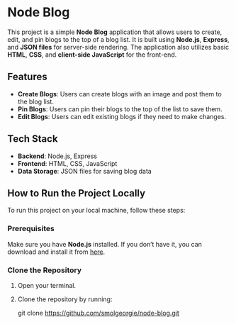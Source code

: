# Node Blog

This project is a simple **Node Blog** application that allows users to create, edit, and pin blogs to the top of a blog list. It is built using **Node.js**, **Express**, and **JSON files** for server-side rendering. The application also utilizes basic **HTML**, **CSS**, and **client-side JavaScript** for the front-end.

## Features
- **Create Blogs**: Users can create blogs with an image and post them to the blog list.
- **Pin Blogs**: Users can pin their blogs to the top of the list to save them.
- **Edit Blogs**: Users can edit existing blogs if they need to make changes.

## Tech Stack
- **Backend**: Node.js, Express
- **Frontend**: HTML, CSS, JavaScript
- **Data Storage**: JSON files for saving blog data

## How to Run the Project Locally

To run this project on your local machine, follow these steps:

### Prerequisites
Make sure you have **Node.js** installed. If you don’t have it, you can download and install it from [here](https://nodejs.org/).

### Clone the Repository
1. Open your terminal.
2. Clone the repository by running:
   
   git clone https://github.com/smolgeorgie/node-blog.git
